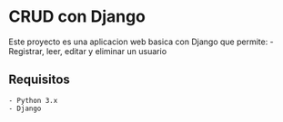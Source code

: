 # CRUD con Django

Este proyecto es una aplicacion web basica con Django que permite:
    - Registrar, leer, editar y eliminar un usuario

## Requisitos
    - Python 3.x
    - Django
